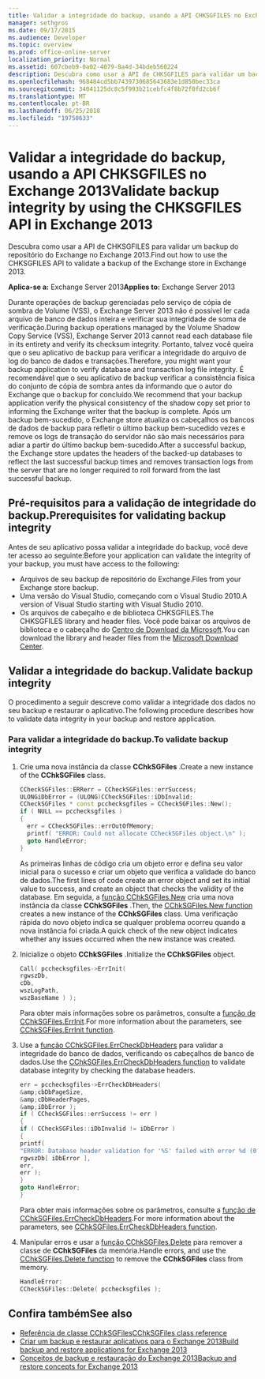 ```yaml
---
title: Validar a integridade do backup, usando a API CHKSGFILES no Exchange 2013
manager: sethgros
ms.date: 09/17/2015
ms.audience: Developer
ms.topic: overview
ms.prod: office-online-server
localization_priority: Normal
ms.assetid: 607cbeb9-0a02-4079-8a4d-34bdeb560224
description: Descubra como usar a API de CHKSGFILES para validar um backup do repositório do Exchange no Exchange 2013.
ms.openlocfilehash: 968484cd5bb7439730685643683e1d850bec33ca
ms.sourcegitcommit: 34041125dc8c5f993b21cebfc4f8b72f0fd2cb6f
ms.translationtype: MT
ms.contentlocale: pt-BR
ms.lasthandoff: 06/25/2018
ms.locfileid: "19750633"
---
```

# <a name="validate-backup-integrity-by-using-the-chksgfiles-api-in-exchange-2013"></a><span data-ttu-id="0dd70-103">Validar a integridade do backup, usando a API CHKSGFILES no Exchange 2013</span><span class="sxs-lookup"><span data-stu-id="0dd70-103">Validate backup integrity by using the CHKSGFILES API in Exchange 2013</span></span>

<span data-ttu-id="0dd70-104">Descubra como usar a API de CHKSGFILES para validar um backup do repositório do Exchange no Exchange 2013.</span><span class="sxs-lookup"><span data-stu-id="0dd70-104">Find out how to use the CHKSGFILES API to validate a backup of the Exchange store in Exchange 2013.</span></span>
  
<span data-ttu-id="0dd70-105">**Aplica-se a:** Exchange Server 2013</span><span class="sxs-lookup"><span data-stu-id="0dd70-105">**Applies to:** Exchange Server 2013</span></span> 
  
<span data-ttu-id="0dd70-106">Durante operações de backup gerenciadas pelo serviço de cópia de sombra de Volume (VSS), o Exchange Server 2013 não é possível ler cada arquivo de banco de dados inteira e verificar sua integridade de soma de verificação.</span><span class="sxs-lookup"><span data-stu-id="0dd70-106">During backup operations managed by the Volume Shadow Copy Service (VSS), Exchange Server 2013 cannot read each database file in its entirety and verify its checksum integrity.</span></span> <span data-ttu-id="0dd70-107">Portanto, talvez você queira que o seu aplicativo de backup para verificar a integridade do arquivo de log do banco de dados e transações.</span><span class="sxs-lookup"><span data-stu-id="0dd70-107">Therefore, you might want your backup application to verify database and transaction log file integrity.</span></span> <span data-ttu-id="0dd70-108">É recomendável que o seu aplicativo de backup verificar a consistência física do conjunto de cópia de sombra antes da informando que o autor do Exchange que o backup for concluído.</span><span class="sxs-lookup"><span data-stu-id="0dd70-108">We recommend that your backup application verify the physical consistency of the shadow copy set prior to informing the Exchange writer that the backup is complete.</span></span> <span data-ttu-id="0dd70-109">Após um backup bem-sucedido, o Exchange store atualiza os cabeçalhos os bancos de dados de backup para refletir o último backup bem-sucedido vezes e remove os logs de transação do servidor não são mais necessários para adiar a partir do último backup bem-sucedido.</span><span class="sxs-lookup"><span data-stu-id="0dd70-109">After a successful backup, the Exchange store updates the headers of the backed-up databases to reflect the last successful backup times and removes transaction logs from the server that are no longer required to roll forward from the last successful backup.</span></span>
  
## <a name="prerequisites-for-validating-backup-integrity"></a><span data-ttu-id="0dd70-110">Pré-requisitos para a validação de integridade do backup.</span><span class="sxs-lookup"><span data-stu-id="0dd70-110">Prerequisites for validating backup integrity</span></span>

<span data-ttu-id="0dd70-111">Antes de seu aplicativo possa validar a integridade do backup, você deve ter acesso ao seguinte:</span><span class="sxs-lookup"><span data-stu-id="0dd70-111">Before your application can validate the integrity of your backup, you must have access to the following:</span></span>
  
- <span data-ttu-id="0dd70-112">Arquivos de seu backup de repositório do Exchange.</span><span class="sxs-lookup"><span data-stu-id="0dd70-112">Files from your Exchange store backup.</span></span>
- <span data-ttu-id="0dd70-113">Uma versão do Visual Studio, começando com o Visual Studio 2010.</span><span class="sxs-lookup"><span data-stu-id="0dd70-113">A version of Visual Studio starting with Visual Studio 2010.</span></span>
- <span data-ttu-id="0dd70-114">Os arquivos de cabeçalho e de biblioteca CHKSGFILES.</span><span class="sxs-lookup"><span data-stu-id="0dd70-114">The CHKSGFILES library and header files.</span></span> <span data-ttu-id="0dd70-115">Você pode baixar os arquivos de biblioteca e o cabeçalho do [Centro de Download da Microsoft](http://www.microsoft.com/en-us/download/details.aspx?id=36802).</span><span class="sxs-lookup"><span data-stu-id="0dd70-115">You can download the library and header files from the [Microsoft Download Center](http://www.microsoft.com/en-us/download/details.aspx?id=36802).</span></span>
    
## <a name="validate-backup-integrity"></a><span data-ttu-id="0dd70-116">Validar a integridade do backup.</span><span class="sxs-lookup"><span data-stu-id="0dd70-116">Validate backup integrity</span></span>

<span data-ttu-id="0dd70-117">O procedimento a seguir descreve como validar a integridade dos dados no seu backup e restaurar o aplicativo.</span><span class="sxs-lookup"><span data-stu-id="0dd70-117">The following procedure describes how to validate data integrity in your backup and restore application.</span></span>
  
### <a name="to-validate-backup-integrity"></a><span data-ttu-id="0dd70-118">Para validar a integridade do backup.</span><span class="sxs-lookup"><span data-stu-id="0dd70-118">To validate backup integrity</span></span>

1. <span data-ttu-id="0dd70-119">Crie uma nova instância da classe **CChkSGFiles** .</span><span class="sxs-lookup"><span data-stu-id="0dd70-119">Create a new instance of the **CChkSGFiles** class.</span></span> 
   
   ```cpp
   CCheckSGFiles::ERRerr = CCheckSGFiles::errSuccess;
   ULONGiDbError = (ULONG)CCheckSGFiles::iDbInvalid;
   CCheckSGFiles * const pcchecksgfiles = CCheckSGFiles::New();
   if ( NULL == pcchecksgfiles )
   {
     err = CCheckSGFiles::errOutOfMemory;
     printf( "ERROR: Could not allocate CCheckSGFiles object.\n" );
     goto HandleError;
   }
   ```

   <span data-ttu-id="0dd70-120">As primeiras linhas de código cria um objeto error e defina seu valor inicial para o sucesso e criar um objeto que verifica a validade do banco de dados.</span><span class="sxs-lookup"><span data-stu-id="0dd70-120">The first lines of code create an error object and set its initial value to success, and create an object that checks the validity of the database.</span></span> <span data-ttu-id="0dd70-121">Em seguida, a [função CChkSGFiles.New](cchksgfiles-new-function.md) cria uma nova instância da classe **CChkSGFiles** .</span><span class="sxs-lookup"><span data-stu-id="0dd70-121">Then, the [CChkSGFiles.New function](cchksgfiles-new-function.md) creates a new instance of the **CChkSGFiles** class.</span></span> <span data-ttu-id="0dd70-122">Uma verificação rápida do novo objeto indica se qualquer problema ocorreu quando a nova instância foi criada.</span><span class="sxs-lookup"><span data-stu-id="0dd70-122">A quick check of the new object indicates whether any issues occurred when the new instance was created.</span></span> 
    
2. <span data-ttu-id="0dd70-123">Inicialize o objeto **CChkSGFiles** .</span><span class="sxs-lookup"><span data-stu-id="0dd70-123">Initialize the **CChkSGFiles** object.</span></span> 
   
   ```cpp
   Call( pcchecksgfiles->ErrInit(
   rgwszDb,
   cDb,
   wszLogPath,
   wszBaseName ) );
   ```
   
   <span data-ttu-id="0dd70-124">Para obter mais informações sobre os parâmetros, consulte a [função de CChkSGFiles.ErrInit](cchksgfiles-errinit-function.md).</span><span class="sxs-lookup"><span data-stu-id="0dd70-124">For more information about the parameters, see [CChkSGFiles.ErrInit function](cchksgfiles-errinit-function.md).</span></span>
   
3. <span data-ttu-id="0dd70-125">Use a [função CChkSGFiles.ErrCheckDbHeaders](cchksgfiles-errcheckdbheaders-function.md) para validar a integridade do banco de dados, verificando os cabeçalhos de banco de dados.</span><span class="sxs-lookup"><span data-stu-id="0dd70-125">Use the [CChkSGFiles.ErrCheckDbHeaders function](cchksgfiles-errcheckdbheaders-function.md) to validate database integrity by checking the database headers.</span></span>
   
   ```cpp
   err = pcchecksgfiles->ErrCheckDbHeaders(
   &amp;cbDbPageSize,
   &amp;cDbHeaderPages,
   &amp;iDbError );
   if ( CCheckSGFiles::errSuccess != err )
   {
   if ( CCheckSGFiles::iDbInvalid != iDbError )
   {
   printf(
   "ERROR: Database header validation for '%S' failed with error %d (0x%x)\n",
   rgwszDb[ iDbError ],
   err,
   err );
   }
   goto HandleError;
   }
   ```
   
   <span data-ttu-id="0dd70-126">Para obter mais informações sobre os parâmetros, consulte a [função de CChkSGFiles.ErrCheckDbHeaders](cchksgfiles-errcheckdbheaders-function.md).</span><span class="sxs-lookup"><span data-stu-id="0dd70-126">For more information about the parameters, see [CChkSGFiles.ErrCheckDbHeaders function](cchksgfiles-errcheckdbheaders-function.md).</span></span>
   
4. <span data-ttu-id="0dd70-127">Manipular erros e usar a [função CChkSGFiles.Delete](cchksgfiles-delete-function.md) para remover a classe de **CChkSGFiles** da memória.</span><span class="sxs-lookup"><span data-stu-id="0dd70-127">Handle errors, and use the [CChkSGFiles.Delete function](cchksgfiles-delete-function.md) to remove the **CChkSGFiles** class from memory.</span></span> 
   
   ```cpp
   HandleError:
   CCheckSGFiles::Delete( pcchecksgfiles );  
   ```

## <a name="see-also"></a><span data-ttu-id="0dd70-128">Confira também</span><span class="sxs-lookup"><span data-stu-id="0dd70-128">See also</span></span>

- [<span data-ttu-id="0dd70-129">Referência de classe CChkSGFiles</span><span class="sxs-lookup"><span data-stu-id="0dd70-129">CChkSGFiles class reference</span></span>](cchksgfiles-class-reference.md)
- [<span data-ttu-id="0dd70-130">Criar um backup e restaurar aplicativos para o Exchange 2013</span><span class="sxs-lookup"><span data-stu-id="0dd70-130">Build backup and restore applications for Exchange 2013</span></span>](build-backup-and-restore-applications-for-exchange-2013.md)
- [<span data-ttu-id="0dd70-131">Conceitos de backup e restauração do Exchange 2013</span><span class="sxs-lookup"><span data-stu-id="0dd70-131">Backup and restore concepts for Exchange 2013</span></span>](backup-and-restore-concepts-for-exchange-2013.md)
    

